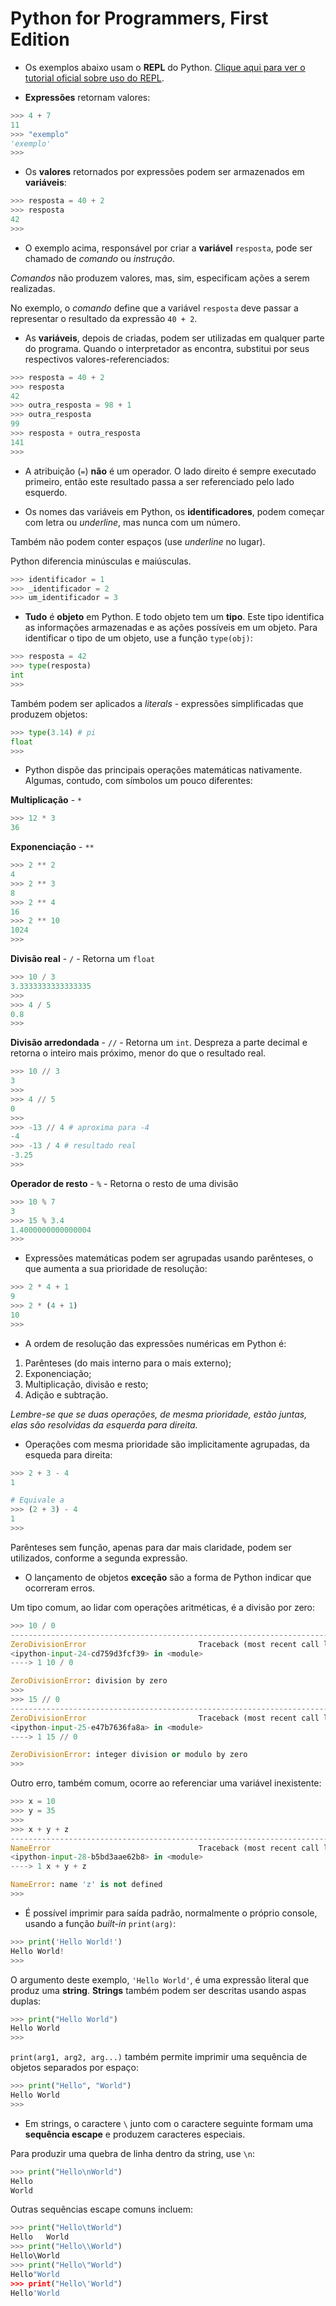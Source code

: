 # Python for Programmers, First Edition

- Os exemplos abaixo usam o **REPL** do Python. [Clique aqui para ver o tutorial oficial sobre uso do REPL](https://docs.python.org/3/tutorial/interpreter.html).

- **Expressões** retornam valores:

```python
>>> 4 + 7
11
>>> "exemplo"
'exemplo'
>>>
```

- Os **valores** retornados por expressões podem ser armazenados em **variáveis**:

```python
>>> resposta = 40 + 2
>>> resposta
42
>>>
```

- O exemplo acima, responsável por criar a **variável** `resposta`, pode ser chamado de *comando* ou *instrução*.

*Comandos* não produzem valores, mas, sim, especificam ações a serem realizadas.

No exemplo, o *comando* define que a variável `resposta` deve passar a representar o resultado da expressão `40 + 2`.

- As **variáveis**, depois de criadas, podem ser utilizadas em qualquer parte do programa. Quando o interpretador as encontra, substitui por seus respectivos valores-referenciados:

```python
>>> resposta = 40 + 2
>>> resposta
42
>>> outra_resposta = 98 + 1
>>> outra_resposta
99
>>> resposta + outra_resposta
141
>>>
```

- A atribuição (`=`) **não** é um operador. O lado direito é sempre executado primeiro, então este resultado passa a ser referenciado pelo lado esquerdo.

- Os nomes das variáveis em Python, os **identificadores**, podem começar com letra ou *underline*, mas nunca com um número.

Também não podem conter espaços (use *underline* no lugar).

Python diferencia minúsculas e maiúsculas.

```python
>>> identificador = 1
>>> _identificador = 2
>>> um_identificador = 3
```

- **Tudo** é **objeto** em Python. E todo objeto tem um **tipo**. Este tipo identifica as informações armazenadas e as ações possíveis em um objeto. Para identificar o tipo de um objeto, use a função `type(obj)`:

```python
>>> resposta = 42
>>> type(resposta)
int
>>>
```

Também podem ser aplicados a *literals* - expressões simplificadas que produzem objetos:

```python
>>> type(3.14) # pi
float
>>>
```

- Python dispõe das principais operações matemáticas nativamente. Algumas, contudo, com símbolos um pouco diferentes:

**Multiplicação**  - `*`

```python
>>> 12 * 3
36
```

**Exponenciação** - `**`

```python
>>> 2 ** 2
4
>>> 2 ** 3
8
>>> 2 ** 4
16
>>> 2 ** 10
1024
>>>
```

**Divisão real** - `/` - Retorna um `float`

```python
>>> 10 / 3
3.3333333333333335
>>>
>>> 4 / 5
0.8
>>>
```

**Divisão arredondada** - `//` - Retorna um `int`. Despreza a parte decimal e retorna o inteiro mais próximo, menor do que o resultado real.

```python
>>> 10 // 3
3
>>>
>>> 4 // 5
0
>>>
>>> -13 // 4 # aproxima para -4
-4
>>> -13 / 4 # resultado real
-3.25
>>>
```

**Operador de resto** - `%` - Retorna o resto de uma divisão

```python
>>> 10 % 7
3
>>> 15 % 3.4
1.4000000000000004
>>>
```

- Expressões matemáticas podem ser agrupadas usando parênteses, o que aumenta a sua prioridade de resolução:

```python
>>> 2 * 4 + 1
9
>>> 2 * (4 + 1)
10
>>>
```

- A ordem de resolução das expressões numéricas em Python é:

1. Parênteses (do mais interno para o mais externo);
2. Exponenciação;
3. Multiplicação, divisão e resto;
4. Adição e subtração.

*Lembre-se que se duas operações, de mesma prioridade, estão juntas, elas são resolvidas da esquerda para direita.*

- Operações com mesma prioridade são implicitamente agrupadas, da esqueda para direita:

```python
>>> 2 + 3 - 4
1

# Equivale a
>>> (2 + 3) - 4
1
>>>
```

Parênteses sem função, apenas para dar mais claridade, podem ser utilizados, conforme a segunda expressão.

- O lançamento de objetos **exceção** são a forma de Python indicar que ocorreram erros.

Um tipo comum, ao lidar com operações aritméticas, é a divisão por zero:

```python
>>> 10 / 0
---------------------------------------------------------------------------
ZeroDivisionError                         Traceback (most recent call last)
<ipython-input-24-cd759d3fcf39> in <module>
----> 1 10 / 0

ZeroDivisionError: division by zero
>>>
>>> 15 // 0
---------------------------------------------------------------------------
ZeroDivisionError                         Traceback (most recent call last)
<ipython-input-25-e47b7636fa8a> in <module>
----> 1 15 // 0

ZeroDivisionError: integer division or modulo by zero
>>>
```

Outro erro, também comum, ocorre ao referenciar uma variável inexistente:

```python
>>> x = 10
>>> y = 35
>>>
>>> x + y + z
---------------------------------------------------------------------------
NameError                                 Traceback (most recent call last)
<ipython-input-28-b5bd3aae62b8> in <module>
----> 1 x + y + z

NameError: name 'z' is not defined
>>>
```

- É possível imprimir para saída padrão, normalmente o próprio console, usando a função *built-in* `print(arg)`:

```python
>>> print('Hello World!')
Hello World!
>>>
```

O argumento deste exemplo, `'Hello World'`, é uma expressão literal que produz uma **string**. **Strings** também podem ser descritas usando aspas duplas:

```python
>>> print("Hello World")
Hello World
>>>
```

`print(arg1, arg2, arg...)` também permite imprimir uma sequência de objetos separados por espaço:

```python
>>> print("Hello", "World")
Hello World
>>>
```

- Em strings, o caractere `\` junto com o caractere seguinte formam uma **sequência escape** e produzem caracteres especiais.

Para produzir uma quebra de linha dentro da string, use `\n`:

```python
>>> print("Hello\nWorld")
Hello
World
```

Outras sequências escape comuns incluem:

```python
>>> print("Hello\tWorld")
Hello   World
>>> print("Hello\\World")
Hello\World
>>> print("Hello\"World")
Hello"World
>>> print("Hello\'World")
Hello'World
```

